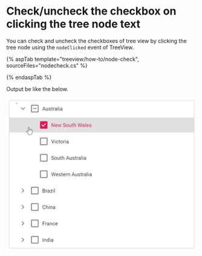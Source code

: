 # Check/uncheck the checkbox on clicking the tree node text

You can check and uncheck the checkboxes of tree view by clicking the tree node using the `nodeClicked` event of TreeView.

{% aspTab template="treeview/how-to/node-check", sourceFiles="nodecheck.cs" %}

{% endaspTab %}

Output be like the below.

![TreeView Sample](../images/node-check.PNG)